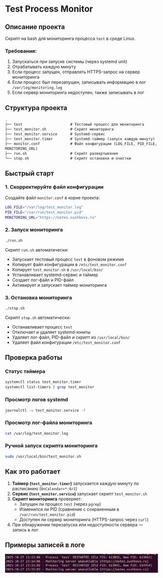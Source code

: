 # Test Process Monitor

## Описание проекта

Скрипт на bash для мониторинга процесса `test` в среде Linux.

### Требования:
1. Запускаться при запуске системы (через systemd unit)
2. Отрабатывать каждую минуту
3. Если процесс запущен, отправлять HTTPS-запрос на сервер мониторинга
4. Если процесс был перезапущен, записывать информацию в лог `/var/log/monitoring.log`
5. Если сервер мониторинга недоступен, также записывать в лог

## Структура проекта

```
.
├── test                      # Тестовый процесс для мониторинга
├── test_monitor.sh           # Скрипт мониторинга
├── test_monitor.service      # Systemd-сервис
├── test_monitor.timer        # Systemd-таймер (запуск каждую минуту)
├── monitor.conf              # Файл конфигурации (LOG_FILE, PID_FILE, MONITORING_URL)
├── run.sh                    # Скрипт развертывания
└── stop.sh                   # Скрипт остановки и очистки
```

## Быстрый старт

### 1. Скорректируйте файл конфигурации

Создайте файл `monitor.conf` в корне проекта:

```bash
LOG_FILE="/var/log/test_monitor.log"
PID_FILE="/var/run/test_monitor.pid"
MONITORING_URL="https://notes.sushkovs.ru"
```

### 2. Запуск мониторинга

```bash
./run.sh
```

Скрипт `run.sh` автоматически:
- Запускает тестовый процесс `test` в фоновом режиме
- Копирует файл конфигурации в `/etc/test_monitor.conf`
- Копирует `test_monitor.sh` в `/usr/local/bin/`
- Устанавливает systemd-сервис и таймер
- Создает лог-файл и PID-файл
- Активирует и запускает таймер мониторинга

### 3. Остановка мониторинга

```bash
./stop.sh
```

Скрипт `stop.sh` автоматически:
- Останавливает процесс `test`
- Отключает и удаляет systemd-юниты
- Удаляет лог-файл, PID-файл и скрипт из `/usr/local/bin/`
- Удаляет файл конфигурации `/etc/test_monitor.conf`

## Проверка работы

### Статус таймера
```bash
systemctl status test_monitor.timer
systemctl list-timers | grep test_monitor
```

### Просмотр логов systemd
```bash
journalctl -u test_monitor.service -f
```

### Просмотр лог-файла мониторинга
```bash
cat /var/log/test_monitor.log
```

### Ручной запуск скрипта мониторинга
```bash
sudo /usr/local/bin/test_monitor.sh
```

## Как это работает

1. **Таймер (`test_monitor.timer`)** запускается каждую минуту по расписанию (`OnCalendar=*:0/1`)
2. **Сервис (`test_monitor.service`)** запускает скрипт `test_monitor.sh`
3. **Скрипт мониторинга** проверяет:
   - Запущен ли процесс `test` (через `pgrep`)
   - Изменился ли PID (сравнение с сохраненным в `/var/run/test_monitor.pid`)
   - Доступен ли сервер мониторинга (HTTPS-запрос через `curl`)
4. При обнаружении перезапуска или недоступности сервера — запись в лог

## Примеры записей в логе

![alt text](images/image_log.png)
